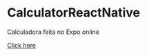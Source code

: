 # CalculatorReactNative
 Calculadora feita no Expo online

[Click here](https://snack.expo.dev/@patriciaban/3dce93)
